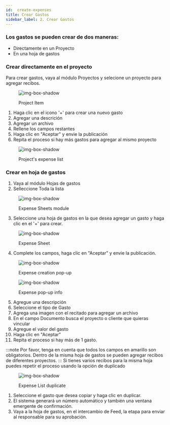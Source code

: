 ```yaml
---
id:  create-expenses
title: Crear Gastos 
sidebar_label: 2. Crear Gastos 
---
```


### Los gastos se pueden crear de dos maneras:

- Directamente en un Proyecto
- En una hoja de gastos

### Crear directamente en el proyecto

Para crear gastos, vaya al módulo Proyectos y selecione un proyecto para agregar recibos.

<figure>

![img-box-shadow](/img/university/expenses/university-expenses-3-project.png)
<figcaption>Project Item</figcaption>
</figure>

1. Haga clic en el icono '+' para crear una nuevo gasto
2. Agregar una descrición
3. Agregar un archivo
4. Rellene los campos restantes
5. Haga clic en "Aceptar" y envie la publicación
6. Repita el proceso si hay más gastos para agregar al mismo proyecto

<figure>

![img-box-shadow](/img/university/expenses/university-expenses-6-project-list.png)
<figcaption>Project's expense list</figcaption>
</figure>

### Crear en hoja de gastos

1. Vaya al módulo Hojas de gastos
2. Selleccione Toda la lista

<figure>

![img-box-shadow](/img/university/expenses/university-expense-sheets-1.png)
<figcaption>Expense Sheets module</figcaption>
</figure>

3. Seleccione una hoja de gastos en la que desea agregar un gasto y haga clic en el '+' para crear.

<figure>

![img-box-shadow](/img/university/expenses/university-expenses-1-creation.png)
<figcaption>Expense Sheet</figcaption>
</figure>

4. Complete los campos, haga clic en "Aceptar" y envie la publicación.

<figure>

![img-box-shadow](/img/university/expenses/university-expenses-2.png)
<figcaption>Expense creation pop-up</figcaption>
</figure>

<figure>

![img-box-shadow](/img/university/expenses/university-expenses-4.png)
<figcaption>Expense pop-up info</figcaption>
</figure>

5.  Agregue una descripción
6.  Seleccione el tipo de Gasto
7.  Agrega una imagen con el recitado para agregar un archivo
8.  En el campo Documento busca el proyecto o cliente que quieras vincular
9.  Agregue el valor del gasto
10. Haga clic en "Aceptar"
11. Repita el proceso si hay más de 1 gasto.

:::note
Por favor, tenga en cuenta que todos los campos en amarillo son obligatorios.
Dentro de la misma hoja de gastos se pueden agregar recibos de diferentes proyectos.
:::
Si tienes varios recibos para la misma hoja puedes repetir el proceso usando la opción de duplicado

<figure>

![img-box-shadow](/img/university/expenses/university-expenses-5.png)
<figcaption>Expense List duplicate</figcaption>
</figure>

1. Seleccione el gasto que desea copiar y haga clic en duplicar.
2. El sistema generará un número automático y también una ventana emergente de confirmación.
3. Vaya a la hoja de gastos, en el intercambio de Feed, la etapa para enviar al responsable para su aprobación.

